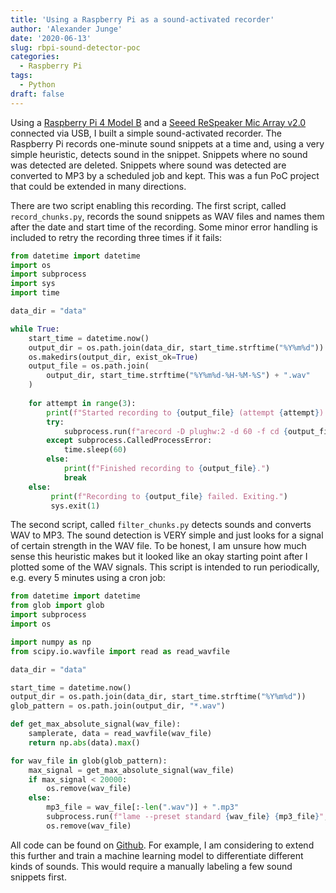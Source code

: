 ```yaml
---
title: 'Using a Raspberry Pi as a sound-activated recorder'
author: 'Alexander Junge'
date: '2020-06-13'
slug: rbpi-sound-detector-poc
categories:
  - Raspberry Pi
tags:
  - Python
draft: false
---
```


Using a [Raspberry Pi 4 Model B](https://www.raspberrypi.org/products/raspberry-pi-4-model-b/) and
a [Seeed ReSpeaker Mic Array v2.0](https://www.raspberrypi.org/products/raspberry-pi-4-model-b/) connected via USB,
I built a simple sound-activated recorder.
The Raspberry Pi records one-minute sound snippets at a time and, using a very simple heuristic,
detects sound in the snippet.
Snippets where no sound was detected are deleted.
Snippets where sound was detected are converted to MP3 by a scheduled job and kept.
This was a fun PoC project that could be extended in many directions.

There are two script enabling this recording. 
The first script, called `record_chunks.py`, records the sound snippets as WAV files and names
them after the date and start time of the recording. Some minor error handling is
included to retry the recording three times if it fails:

```python
from datetime import datetime
import os
import subprocess
import sys
import time

data_dir = "data"

while True:
    start_time = datetime.now()
    output_dir = os.path.join(data_dir, start_time.strftime("%Y%m%d"))
    os.makedirs(output_dir, exist_ok=True)
    output_file = os.path.join(
        output_dir, start_time.strftime("%Y%m%d-%H-%M-%S") + ".wav"
    )
    
    for attempt in range(3):
        print(f"Started recording to {output_file} (attempt {attempt}).")
        try:
            subprocess.run(f"arecord -D plughw:2 -d 60 -f cd {output_file}", shell=True, check=True)
        except subprocess.CalledProcessError:
            time.sleep(60)
        else:
            print(f"Finished recording to {output_file}.")
            break
    else:
         print(f"Recording to {output_file} failed. Exiting.")
         sys.exit(1)
```

The second script, called `filter_chunks.py` detects sounds and converts WAV to MP3.
The sound detection is VERY simple and just looks for a signal of certain strength in
the WAV file. To be honest, I am unsure how much sense this heuristic makes but it
looked like an okay starting point after I plotted some of the WAV signals.
This script is intended to run periodically, e.g. every 5 minutes using a cron job:

```python
from datetime import datetime
from glob import glob
import subprocess
import os

import numpy as np
from scipy.io.wavfile import read as read_wavfile

data_dir = "data"

start_time = datetime.now()
output_dir = os.path.join(data_dir, start_time.strftime("%Y%m%d"))
glob_pattern = os.path.join(output_dir, "*.wav")

def get_max_absolute_signal(wav_file):
    samplerate, data = read_wavfile(wav_file)
    return np.abs(data).max()

for wav_file in glob(glob_pattern):
    max_signal = get_max_absolute_signal(wav_file)
    if max_signal < 20000:
        os.remove(wav_file)
    else:
        mp3_file = wav_file[:-len(".wav")] + ".mp3"
        subprocess.run(f"lame --preset standard {wav_file} {mp3_file}", shell=True, check=True)
        os.remove(wav_file)
```

All code can be found on [Github](https://github.com/JungeAlexander/langdev).
For example, I am considering to extend this further and train a machine learning model to
differentiate different kinds of sounds.
This would require a manually labeling a few sound snippets first.